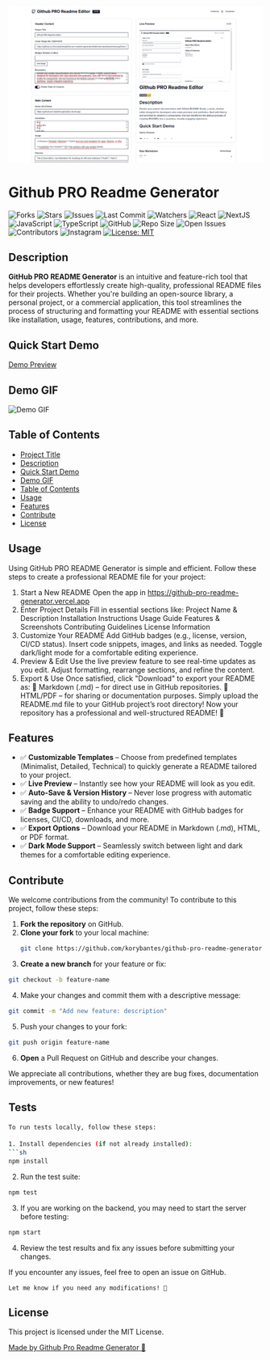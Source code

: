 ![Cover](https://github.com/korybantes/github-pro-readme-generator/blob/main/assets/preview.png?raw=true)
# Github PRO Readme Generator
<img alt="Forks" src="https://img.shields.io/github/forks/korybantes/github-pro-readme-generator?style=flat" class="w-16 h-auto inline-block" /> <img alt="Stars" src="https://img.shields.io/github/stars/korybantes/github-pro-readme-generator?style=flat" class="w-16 h-auto inline-block" /> <img alt="Issues" src="https://img.shields.io/github/issues/korybantes/github-pro-readme-generator?style=flat" class="w-16 h-auto inline-block" /> <img alt="Last Commit" src="https://img.shields.io/github/last-commit/korybantes/github-pro-readme-generator?style=flat" class="w-16 h-auto inline-block" /> <img alt="Watchers" src="https://img.shields.io/github/watchers/korybantes/github-pro-readme-generator?style=flat" class="w-16 h-auto inline-block" /> <img alt="React" src="https://img.shields.io/badge/React-20232A?style=flat&logo=react&logoColor=61DAFB" class="w-16 h-auto inline-block" /> <img alt="NextJS" src="https://img.shields.io/badge/Next.js-000000?style=flat&logo=next.js&logoColor=white" class="w-16 h-auto inline-block" /> <img alt="JavaScript" src="https://img.shields.io/badge/JavaScript-F7DF1E?style=flat&logo=javascript&logoColor=black" class="w-16 h-auto inline-block" /> <img alt="TypeScript" src="https://img.shields.io/badge/TypeScript-007ACC?style=flat&logo=typescript&logoColor=white" class="w-16 h-auto inline-block" /> <img alt="GitHub" src="https://img.shields.io/badge/GitHub-100000?style=flat&logo=github&logoColor=white" class="w-16 h-auto inline-block" /> <img alt="Repo Size" src="https://img.shields.io/github/repo-size/korybantes/github-pro-readme-generator?style=flat" class="w-24 h-auto inline-block" /> <img alt="Open Issues" src="https://img.shields.io/github/issues-raw/korybantes/github-pro-readme-generator?style=flat" class="w-24 h-auto inline-block" /> <img alt="Contributors" src="https://img.shields.io/github/contributors/korybantes/github-pro-readme-generator?style=flat" class="w-24 h-auto inline-block" /> <img alt="Instagram" src="https://img.shields.io/badge/Instagram-E4405F?style=flat&logo=instagram&logoColor=white" class="w-24 h-auto inline-block" />
[![License: MIT](https://img.shields.io/badge/License-MIT-yellow.svg)](https://opensource.org/licenses/MIT)

## Description
**GitHub PRO README Generator** is an intuitive and feature-rich tool that helps developers effortlessly create high-quality, professional README files for their projects. Whether you're building an open-source library, a personal project, or a commercial application, this tool streamlines the process of structuring and formatting your README with essential sections like installation, usage, features, contributions, and more.

## Quick Start Demo
[Demo Preview](https://github-pro-readme-generator.vercel.app)

## Demo GIF
![Demo GIF](https://c.tenor.com/BqarU4wcl1cAAAAC/tenor.gif)

## Table of Contents
- [Project Title](#project-title)
- [Description](#description)
- [Quick Start Demo](#quick-start-demo)
- [Demo GIF](#demo-gif)
- [Table of Contents](#table-of-contents)
- [Usage](#usage)
- [Features](#features)
- [Contribute](#contribute)
- [License](#license)

## Usage
Using GitHub PRO README Generator is simple and efficient. Follow these steps to create a professional README file for your project:

1. Start a New README
Open the app in https://github-pro-readme-generator.vercel.app
2. Enter Project Details
Fill in essential sections like:
Project Name & Description
Installation Instructions
Usage Guide
Features & Screenshots
Contributing Guidelines
License Information
3. Customize Your README
Add GitHub badges (e.g., license, version, CI/CD status).
Insert code snippets, images, and links as needed.
Toggle dark/light mode for a comfortable editing experience.
4. Preview & Edit
Use the live preview feature to see real-time updates as you edit.
Adjust formatting, rearrange sections, and refine the content.
5. Export & Use
Once satisfied, click "Download" to export your README as:
📜 Markdown (.md) – for direct use in GitHub repositories.
📄 HTML/PDF – for sharing or documentation purposes.
Simply upload the README.md file to your GitHub project’s root directory!
Now your repository has a professional and well-structured README! 🚀

## Features
- ✅ **Customizable Templates** – Choose from predefined templates (Minimalist, Detailed, Technical) to quickly generate a README tailored to your project.
- ✅ **Live Preview** – Instantly see how your README will look as you edit.
- ✅ **Auto-Save & Version History** – Never lose progress with automatic saving and the ability to undo/redo changes.
- ✅ **Badge Support** – Enhance your README with GitHub badges for licenses, CI/CD, downloads, and more.
- ✅ **Export Options** – Download your README in Markdown (.md), HTML, or PDF format.
- ✅ **Dark Mode Support** – Seamlessly switch between light and dark themes for a comfortable editing experience.

## Contribute
We welcome contributions from the community! To contribute to this project, follow these steps:

1. **Fork the repository** on GitHub.
2. **Clone your fork** to your local machine:
   ```sh
   git clone https://github.com/korybantes/github-pro-readme-generator.git
3. **Create a new branch** for your feature or fix:
```sh
git checkout -b feature-name
```
4. Make your changes and commit them with a descriptive message:
```sh
git commit -m "Add new feature: description" 
```
5. Push your changes to your fork:
```sh 
git push origin feature-name
```
6. **Open** a Pull Request on GitHub and describe your changes.

We appreciate all contributions, whether they are bug fixes, documentation improvements, or new features!

## Tests
```bash
To run tests locally, follow these steps:

1. Install dependencies (if not already installed):
```sh
npm install
```
2. Run the test suite:
```sh
npm test
```
3. If you are working on the backend, you may need to start the server before testing:

```sh
npm start
```

4. Review the test results and fix any issues before submitting your changes.

If you encounter any issues, feel free to open an issue on GitHub. 

```vbnet
Let me know if you need any modifications! 🚀
```

## License
This project is licensed under the MIT License.

[Made by Github Pro Readme Generator 🚀](https://github-pro-readme-generator.vercel.app)
